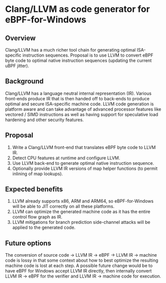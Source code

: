 # Clang/LLVM as code generator for eBPF-for-Windows

## Overview

Clang/LLVM has a much richer tool chain for generating optimal ISA-specific
instruction sequences. Proposal is to use LLVM to convert eBPF byte code to
optimal native instruction sequences (updating the current uBPF jitter).

## Background

Clang/LLVM has a language neutral internal representation (IR). Various
front-ends produce IR that is then handed off to back-ends to produce optimal
and secure ISA-specific machine code. LLVM code generation is platform aware
and can take advantage of advanced processor features like vectored / SIMD
instructions as well as having support for speculative load hardening and
other security features.

## Proposal

1. Write a Clang/LLVM front-end that translates eBPF byte code to LLVM IR.
2. Detect CPU features at runtime and configure LLVM.
3. Use LLVM back-end to generate optimal native instruction sequence.
4. Optionally provide LLVM IR versions of map helper functions (to permit
inlining of map lookups).

## Expected benefits

1. LLVM already supports x86, ARM and ARM64, so eBPF-for-Windows will be able
to JIT correctly on all these platforms.
2. LLVM can optimize the generated machine code as it has the entire control
flow graph as IR.
3. LLVM mitigations for branch prediction side-channel attacks will be applied
to the generated code.

## Future options

The conversion of source code -> LLVM IR -> eBPF -> LLVM IR -> machine code is
lossy in that some context about how to best optimize the resulting machine code
is lost at each step. A possible future change would be to have eBPF for Windows
accept LLVM IR directly, then internally convert LLVM IR -> eBPF for the verifier
and LLVM IR -> machine code for execution.
